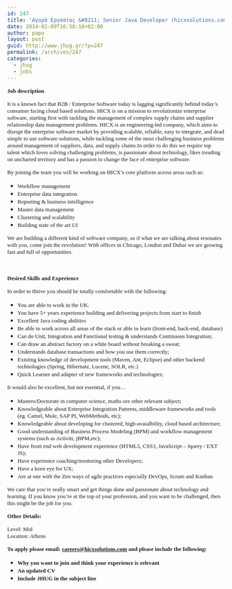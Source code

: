 ```yaml
---
id: 247
title: 'Αγορά Εργασίας &#8211; Senior Java Developer (hicxsolutions.com) #jhug #job'
date: 2014-02-09T16:58:18+02:00
author: papo
layout: post
guid: http://www.jhug.gr/?p=247
permalink: /archives/247
categories:
  - jhug
  - jobs
---
```

<span style="font-family: Tahoma,serif;"><span style="font-size: small;"><b>Job description</b></span></span>

<span style="font-family: Tahoma,serif;"><span style="font-size: small;">It is a known fact that B2B / Enterprise Software today is lagging significantly behind today’s consumer facing cloud based solutions. HICX is on a mission to revolutionize enterprise software, starting first with tackling the management of complex supply chains and supplier relationship data management problems. HICX is an engineering-led company, which aims to disrupt the enterprise software market by providing scalable, reliable, easy to integrate, and dead simple to use software solutions, while tackling some of the most challenging business problems around management of suppliers, data, and supply chains.In order to do this we require top talent which loves solving challenging problems, is passionate about technology, likes treading on uncharted territory and has a passion to change the face of enterprise software. </span></span>

<span style="font-family: Tahoma,serif;"><span style="font-size: small;">By joining the team you will be working on HICX’s core platform across areas such as: </span></span>

  * <span style="font-family: Tahoma,serif;"><span style="font-size: small;">Workflow management </span></span>
  * <span style="font-family: Tahoma,serif;"><span style="font-size: small;">Enterprise data integration </span></span>
  * <span style="font-family: Tahoma,serif;"><span style="font-size: small;">Reporting & business intelligence </span></span>
  * <span style="font-family: Tahoma,serif;"><span style="font-size: small;">Master data management </span></span>
  * <span style="font-family: Tahoma,serif;"><span style="font-size: small;">Clustering and scalability </span></span>
  * <span style="font-family: Tahoma,serif;"><span style="font-size: small;">Building state of the art UI</span></span>

<span style="font-family: Tahoma,serif;"><span style="font-size: small;">We are building a different kind of software company, so if what we are talking about resonates with you, come join the revolution! With offices in Chicago, London and Dubai we are growing fast and full of opportunities.</span></span>

&nbsp;

<span style="font-family: Tahoma,serif;"><span style="font-size: small;"><b>Desired Skills and Experience</b></span></span>

<span style="font-family: Tahoma,serif;"><span style="font-size: small;">In order to thrive you should be totally comfortable with the following: </span></span>

  * <span style="font-family: Tahoma,serif;"><span style="font-size: small;">You are able to work in the UK. </span></span>
  * <span style="font-family: Tahoma,serif;"><span style="font-size: small;">You have 5+ years experience building and delivering projects from start to finish </span></span>
  * <span style="font-family: Tahoma,serif;"><span style="font-size: small;">Excellent Java coding abilities </span></span>
  * <span style="font-family: Tahoma,serif;"><span style="font-size: small;">Be able to work across all areas of the stack or able to learn (front-end, back-end, database) </span></span>
  * <span style="font-family: Tahoma,serif;"><span style="font-size: small;">Can do Unit, Integration and Functional testing & understands Continuous Integration; </span></span>
  * <span style="font-family: Tahoma,serif;"><span style="font-size: small;">Can draw an abstract factory on a white board without breaking a sweat; </span></span>
  * <span style="font-family: Tahoma,serif;"><span style="font-size: small;">Understands database transactions and how you use them correctly; </span></span>
  * <span style="font-family: Tahoma,serif;"><span style="font-size: small;">Existing knowledge of development tools (Maven, Ant, Eclipse) and other backend technologies (Spring, Hibernate, Lucene, SOLR, etc.) </span></span>
  * <span style="font-family: Tahoma,serif;"><span style="font-size: small;">Quick Learner and adapter of new frameworks and technologies; </span></span>

<span style="font-family: Tahoma,serif;"><span style="font-size: small;">It would also be excellent, but not essential, if you… </span></span>

  * <span style="font-family: Tahoma,serif;"><span style="font-size: small;">Masters/Doctorate in computer science, maths ore other relevant subject; </span></span>
  * <span style="font-family: Tahoma,serif;"><span style="font-size: small;">Knowledgeable about Enterprise Integration Patterns, middleware frameworks and tools (eg. Camel, Mule, SAP PI, WebMethods, etc); </span></span>
  * <span style="font-family: Tahoma,serif;"><span style="font-size: small;">Knowledgeable about developing for clustered, high-avaialbility, cloud based architecture; </span></span>
  * <span style="font-family: Tahoma,serif;"><span style="font-size: small;">Good understanding of Business Process Modeling (BPM) and workflow management systems (such as Activiti, jBPM,etc); </span></span>
  * <span style="font-family: Tahoma,serif;"><span style="font-size: small;">Have front end web development experience (HTML5, CSS3, JavaScript – Jquery / EXT JS); </span></span>
  * <span style="font-family: Tahoma,serif;"><span style="font-size: small;">Have experience coaching/mentoring other Developers; </span></span>
  * <span style="font-family: Tahoma,serif;"><span style="font-size: small;">Have a keen eye for UX; </span></span>
  * <span style="font-family: Tahoma,serif;"><span style="font-size: small;">Are at one with the Zen ways of agile practices especially DevOps, Scrum and Kanban</span></span>

<span style="font-family: Tahoma,serif;"><span style="font-size: small;">We care that you’re really smart and get things done and passionate about technology and learning. If you know you’re at the top of your profession, and you want to be challenged, then this might be the job for you.</span></span>

<span style="font-family: Tahoma,serif;"><span style="font-size: small;"><b>Other Details:</b></span></span>

<span style="font-family: Tahoma,serif;"><span style="font-size: small;">Level: Mid<br /> Location: Athens </span></span>

**<span style="font-family: Tahoma,serif;"><span style="font-size: small;">To apply please email: <a href="mailto:careers@hicxsolutions.com">careers@hicxsolutions.com</a> and please include the following:</span></span>**

  * **<span style="font-family: Tahoma,serif;"><span style="font-size: small;">Why you want to join and think your experience is relevant</span></span>**
  * **<span style="font-family: Tahoma,serif;"><span style="font-size: small;">An updated CV</span></span>**
  * **<span style="font-family: Tahoma,serif;"><span style="font-size: small;">Include JHUG in the subject line</span></span>**